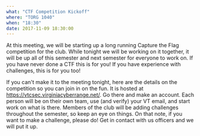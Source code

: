```yaml
---
what: "CTF Competition Kickoff"
where: "TORG 1040"
when: "18:30"
date: 2017-11-09 18:30:00
---
```


At this meeting, we will be starting up a long running Capture the Flag competition for the club. While tonight we will be working on it together, it will be up all of this semester and next semester for everyone to work on. If you have never done a CTF this is for you! If you have experience with challenges, this is for you too!

If you can't make it to the meeting tonight, here are the details on the competition so you can join in on the fun. It is hosted at https://vtcsec.virginiacyberrange.net/. Go there and make an account. Each person will be on their own team, use (and verify) your VT email, and start work on what is there. Members of the club will be adding challenges throughout the semester, so keep an eye on things. On that note, if you want to make a challenge, please do! Get in contact with us officers and we will put it up.
